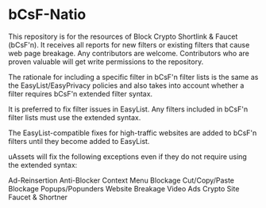 # bCsF-Natio

This repository is for the resources of Block Crypto Shortlink & Faucet (bCsF'n). It receives all reports for new filters or existing filters that cause web page breakage. Any contributors are welcome. Contributors who are proven valuable will get write permissions to the repository.

The rationale for including a specific filter in bCsF'n filter lists is the same as the EasyList/EasyPrivacy policies and also takes into account whether a filter requires bCsF'n extended filter syntax.

It is preferred to fix filter issues in EasyList. Any filters included in bCsF'n filter lists must use the extended syntax.

The EasyList-compatible fixes for high-traffic websites are added to bCsF'n filters until they become added to EasyList.

uAssets will fix the following exceptions even if they do not require using the extended syntax:

Ad-Reinsertion
Anti-Blocker
Context Menu Blockage
Cut/Copy/Paste Blockage
Popups/Popunders
Website Breakage
Video Ads
Crypto Site Faucet & Shortner
